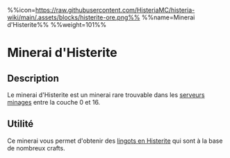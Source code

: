 %%icon=https://raw.githubusercontent.com/HisteriaMC/histeria-wiki/main/.assets/blocks/histerite-ore.png%%
%%name=Minerai d'Histerite%%
%%weight=101%%

# Minerai d'Histerite 

## Description 
Le minerai d'Histerite est un minerai rare trouvable dans les [serveurs minages](https://histeria.fr/wiki/mondes/monde-minage) entre la couche 0 et 16.

## Utilité
Ce minerai vous permet d'obtenir des [lingots en Histerite](https://histeria.fr/wiki/objets/lingot-en-histerite) qui sont à la base de nombreux crafts.
